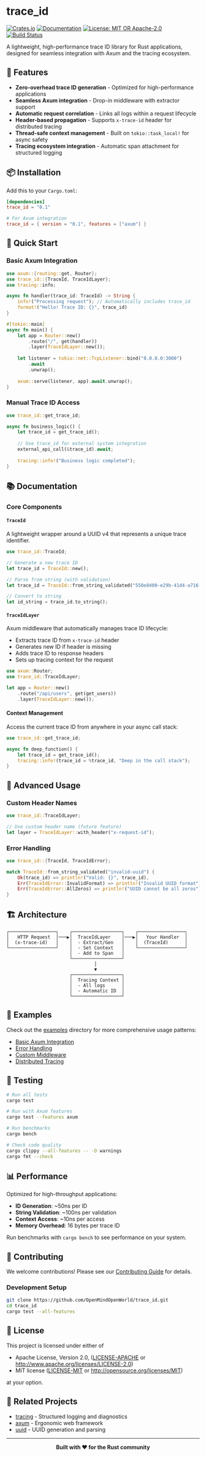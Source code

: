 # trace_id

[![Crates.io](https://img.shields.io/crates/v/trace_id.svg)](https://crates.io/crates/trace_id)
[![Documentation](https://docs.rs/trace_id/badge.svg)](https://docs.rs/trace_id)
[![License: MIT OR Apache-2.0](https://img.shields.io/badge/license-MIT%20OR%20Apache--2.0-blue.svg)](LICENSE)
[![Build Status](https://github.com/OpenMindOpenWorld/trace_id/workflows/CI/badge.svg)](https://github.com/OpenMindOpenWorld/trace_id/actions)

A lightweight, high-performance trace ID library for Rust applications, designed for seamless integration with Axum and the tracing ecosystem.

## 🚀 Features

- **Zero-overhead trace ID generation** - Optimized for high-performance applications
- **Seamless Axum integration** - Drop-in middleware with extractor support
- **Automatic request correlation** - Links all logs within a request lifecycle
- **Header-based propagation** - Supports `x-trace-id` header for distributed tracing
- **Thread-safe context management** - Built on `tokio::task_local!` for async safety
- **Tracing ecosystem integration** - Automatic span attachment for structured logging

## 📦 Installation

Add this to your `Cargo.toml`:

```toml
[dependencies]
trace_id = "0.1"

# For Axum integration
trace_id = { version = "0.1", features = ["axum"] }
```

## 🎯 Quick Start

### Basic Axum Integration

```rust
use axum::{routing::get, Router};
use trace_id::{TraceId, TraceIdLayer};
use tracing::info;

async fn handler(trace_id: TraceId) -> String {
    info!("Processing request"); // Automatically includes trace_id
    format!("Hello! Trace ID: {}", trace_id)
}

#[tokio::main]
async fn main() {
    let app = Router::new()
        .route("/", get(handler))
        .layer(TraceIdLayer::new());
    
    let listener = tokio::net::TcpListener::bind("0.0.0.0:3000")
        .await
        .unwrap();
    
    axum::serve(listener, app).await.unwrap();
}
```

### Manual Trace ID Access

```rust
use trace_id::get_trace_id;

async fn business_logic() {
    let trace_id = get_trace_id();
    
    // Use trace_id for external system integration
    external_api_call(&trace_id).await;
    
    tracing::info!("Business logic completed");
}
```

## 📚 Documentation

### Core Components

#### `TraceId`

A lightweight wrapper around a UUID v4 that represents a unique trace identifier.

```rust
use trace_id::TraceId;

// Generate a new trace ID
let trace_id = TraceId::new();

// Parse from string (with validation)
let trace_id = TraceId::from_string_validated("550e8400-e29b-41d4-a716-446655440000")?;

// Convert to string
let id_string = trace_id.to_string();
```

#### `TraceIdLayer`

Axum middleware that automatically manages trace ID lifecycle:

- Extracts trace ID from `x-trace-id` header
- Generates new ID if header is missing
- Adds trace ID to response headers
- Sets up tracing context for the request

```rust
use axum::Router;
use trace_id::TraceIdLayer;

let app = Router::new()
    .route("/api/users", get(get_users))
    .layer(TraceIdLayer::new());
```

#### Context Management

Access the current trace ID from anywhere in your async call stack:

```rust
use trace_id::get_trace_id;

async fn deep_function() {
    let trace_id = get_trace_id();
    tracing::info!(trace_id = %trace_id, "Deep in the call stack");
}
```

## 🔧 Advanced Usage

### Custom Header Names

```rust
use trace_id::TraceIdLayer;

// Use custom header name (future feature)
let layer = TraceIdLayer::with_header("x-request-id");
```

### Error Handling

```rust
use trace_id::{TraceId, TraceIdError};

match TraceId::from_string_validated("invalid-uuid") {
    Ok(trace_id) => println!("Valid: {}", trace_id),
    Err(TraceIdError::InvalidFormat) => println!("Invalid UUID format"),
    Err(TraceIdError::AllZeros) => println!("UUID cannot be all zeros"),
}
```

## 🏗️ Architecture

```
┌─────────────────┐    ┌──────────────────┐    ┌─────────────────┐
│   HTTP Request  │───▶│  TraceIdLayer    │───▶│   Your Handler  │
│  (x-trace-id)   │    │  - Extract/Gen   │    │  (TraceId)      │
└─────────────────┘    │  - Set Context   │    └─────────────────┘
                       │  - Add to Span   │
                       └──────────────────┘
                                │
                                ▼
                       ┌──────────────────┐
                       │  Tracing Context │
                       │  - All logs      │
                       │  - Automatic ID  │
                       └──────────────────┘
```

## 🚦 Examples

Check out the [examples](examples/) directory for more comprehensive usage patterns:

- [Basic Axum Integration](examples/basic.rs)
- [Error Handling](examples/error_handling.rs)
- [Custom Middleware](examples/custom_middleware.rs)
- [Distributed Tracing](examples/distributed.rs)

## 🧪 Testing

```bash
# Run all tests
cargo test

# Run with Axum features
cargo test --features axum

# Run benchmarks
cargo bench

# Check code quality
cargo clippy --all-features -- -D warnings
cargo fmt --check
```

## 📊 Performance

Optimized for high-throughput applications:

- **ID Generation**: ~50ns per ID
- **String Validation**: ~100ns per validation
- **Context Access**: ~10ns per access
- **Memory Overhead**: 16 bytes per trace ID

Run benchmarks with `cargo bench` to see performance on your system.

## 🤝 Contributing

We welcome contributions! Please see our [Contributing Guide](CONTRIBUTING.md) for details.

### Development Setup

```bash
git clone https://github.com/OpenMindOpenWorld/trace_id.git
cd trace_id
cargo test --all-features
```

## 📄 License

This project is licensed under either of

- Apache License, Version 2.0, ([LICENSE-APACHE](LICENSE-APACHE) or http://www.apache.org/licenses/LICENSE-2.0)
- MIT license ([LICENSE-MIT](LICENSE-MIT) or http://opensource.org/licenses/MIT)

at your option.

## 🔗 Related Projects

- [tracing](https://github.com/tokio-rs/tracing) - Structured logging and diagnostics
- [axum](https://github.com/tokio-rs/axum) - Ergonomic web framework
- [uuid](https://github.com/uuid-rs/uuid) - UUID generation and parsing

---

<div align="center">
  <strong>Built with ❤️ for the Rust community</strong>
</div>

